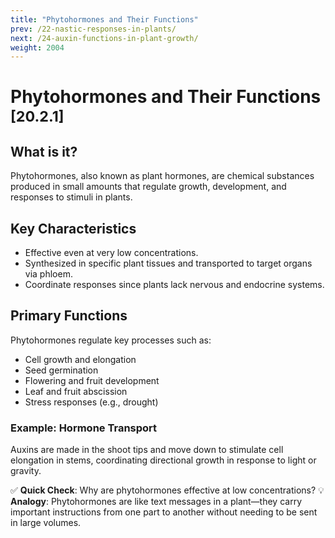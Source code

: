 ```yaml
---
title: "Phytohormones and Their Functions"
prev: /22-nastic-responses-in-plants/
next: /24-auxin-functions-in-plant-growth/
weight: 2004
---
```

# Phytohormones and Their Functions <sub>[20.2.1]</sub>
## What is it?
Phytohormones, also known as plant hormones, are chemical substances produced in small amounts that regulate growth, development, and responses to stimuli in plants.

## Key Characteristics
- Effective even at very low concentrations.
- Synthesized in specific plant tissues and transported to target organs via phloem.
- Coordinate responses since plants lack nervous and endocrine systems.

## Primary Functions
Phytohormones regulate key processes such as:
- Cell growth and elongation
- Seed germination
- Flowering and fruit development
- Leaf and fruit abscission
- Stress responses (e.g., drought)

### Example: Hormone Transport
Auxins are made in the shoot tips and move down to stimulate cell elongation in stems, coordinating directional growth in response to light or gravity.

✅ **Quick Check**: Why are phytohormones effective at low concentrations?
💡 **Analogy**: Phytohormones are like text messages in a plant—they carry important instructions from one part to another without needing to be sent in large volumes.